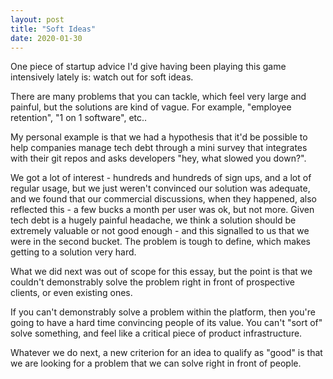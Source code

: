 ```yaml
---
layout: post
title: "Soft Ideas"
date: 2020-01-30
---
```


One piece of startup advice I'd give having been playing this game intensively lately is: watch out for soft ideas.

There are many problems that you can tackle, which feel very large and painful, but the solutions are kind of vague. For example, "employee retention", "1 on 1 software", etc..

My personal example is that we had a hypothesis that it'd be possible to help companies manage tech debt through a mini survey that integrates with their git repos and asks developers "hey, what slowed you down?".

We got a lot of interest - hundreds and hundreds of sign ups, and a lot of regular usage, but we just weren't convinced our solution was adequate, and we found that our commercial discussions, when they happened, also reflected this - a few bucks a month per user was ok, but not more. Given tech debt is a hugely painful headache, we think a solution should be extremely valuable or not good enough - and this signalled to us that we were in the second bucket. The problem is tough to define, which makes getting to a solution very hard.  

What we did next was out of scope for this essay, but the point is that we couldn't demonstrably solve the problem right in front of prospective clients, or even existing ones.

If you can't demonstrably solve a problem within the platform, then you're going to have a hard time convincing people of its value. You can't "sort of" solve something, and feel like a critical piece of product infrastructure.

Whatever we do next, a new criterion for an idea to qualify as "good" is that we are looking for a problem that we can solve right in front of people.


